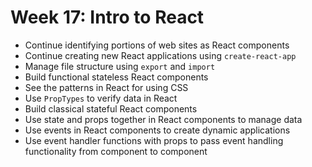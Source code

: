 # Week 17: Intro to React

- Continue identifying portions of web sites as React components
- Continue creating new React applications using `create-react-app`
- Manage file structure using `export` and `import`
- Build functional stateless React components
- See the patterns in React for using CSS
- Use `PropTypes` to verify data in React
- Build classical stateful React components
- Use state and props together in React components to manage data
- Use events in React components to create dynamic applications
- Use event handler functions with props to pass event handling functionality from component to component
